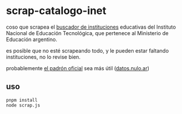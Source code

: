 # scrap-catalogo-inet

coso que scrapea el [buscador de instituciones](https://catalogo-inet.educacion.gob.ar/buscador-de-instituciones) educativas del Instituto Nacional de Educación Tecnológica, que pertenece al Ministerio de Educación argentino.

es posible que no esté scrapeando todo, y le pueden estar faltando instituciones, no lo revise bien.

probablemente [el padrón oficial](https://datos.gob.ar/dataset/educacion-padron-oficial-establecimientos-educativos) sea más útil ([datos.nulo.ar](https://datos.nulo.ar/dump/https%3A%2F%2Fdatos-argentina.s3.us-west-004.backblazeb2.com%2Fdump-2023-12-09/monitoreo.datos.gob.ar_catalog_educacion_data.json/dataset/18))

## uso

```
pnpm install
node scrap.js
```
